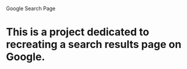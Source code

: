 Google Search Page

This is a project dedicated to recreating a search results page on Google.
=================
